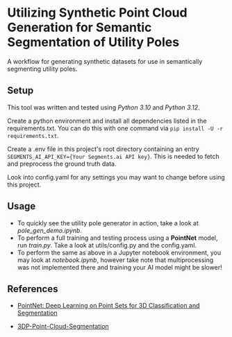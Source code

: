 # Utilizing Synthetic Point Cloud Generation for Semantic Segmentation of Utility Poles

A workflow for generating synthetic datasets for use in semantically segmenting utility poles.

<!-- TODO Citation -->

## Setup

This tool was written and tested using _Python 3.10_ and _Python 3.12_.

Create a python environment and install all dependencies listed in the requirements.txt. You can do this with one command via `pip install -U -r requirements.txt`.

Create a .env file in this project's root directory containing an entry `SEGMENTS_AI_API_KEY={Your Segments.ai API key}`. This is needed to fetch and preprocess the ground truth data.

Look into config.yaml for any settings you may want to change before using this project.

## Usage

- To quickly see the utility pole generator in action, take a look at _pole_gen_demo.ipynb_.
- To perform a full training and testing process using a **PointNet** model, run _train.py_. Take a look at utils/config.py and the config.yaml.
- To perform the same as above in a Jupyter notebook environment, you may look at _notebook.ipynb_, however take note that multiprocessing was not implemented there and training your AI model might be slower!

## References

- [PointNet: Deep Learning on Point Sets for 3D Classification and Segmentation](https://doi.org/10.48550/arXiv.1612.00593)

- [3DP-Point-Cloud-Segmentation](https://github.com/sepideh-shamsizadeh/3DP-Point-Cloud-Segmentation)

